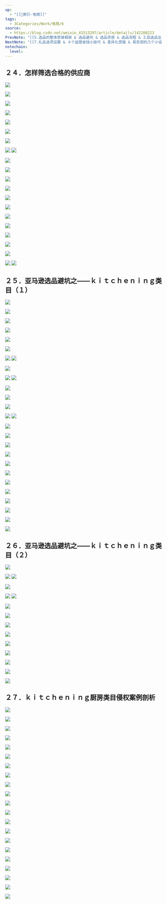 ```yaml
---
up:
  - "[[🔖索引-电商]]"
tags:
  - 3Categories/Work/电商/6
source:
  - https://blog.csdn.net/weixin_41513297/article/details/142208223
PrevNote: "[[5.选品的整体思维框架 & 选品避坑 & 选品灵感 & 选品流程 & 工具选品法 19-23]]"
NextNote: "[[7.礼品选项设置 & ４个运营省钱小技巧 & 差异化思路 & 易忽视的几个小设置 28-31]]"
notechain:
  level: 
---
```


## ２４．怎样筛选合格的供应商 

![](https://imgs-1302581161.cos.ap-guangzhou.myqcloud.com/ob/20250605150921221.webp)


![](https://imgs-1302581161.cos.ap-guangzhou.myqcloud.com/ob/20250605150921222.webp)

![](https://imgs-1302581161.cos.ap-guangzhou.myqcloud.com/ob/20250605150921223.webp)

![](https://imgs-1302581161.cos.ap-guangzhou.myqcloud.com/ob/20250605150921224.webp)

![](https://imgs-1302581161.cos.ap-guangzhou.myqcloud.com/ob/20250605150921225.webp)

![](https://imgs-1302581161.cos.ap-guangzhou.myqcloud.com/ob/20250605150921226.webp)

![](https://imgs-1302581161.cos.ap-guangzhou.myqcloud.com/ob/20250605150921227.webp)

![](https://imgs-1302581161.cos.ap-guangzhou.myqcloud.com/ob/20250605150921228.webp)
![](https://imgs-1302581161.cos.ap-guangzhou.myqcloud.com/ob/20250605150921229.webp)

![](https://imgs-1302581161.cos.ap-guangzhou.myqcloud.com/ob/20250605150921230.webp)

![](https://imgs-1302581161.cos.ap-guangzhou.myqcloud.com/ob/20250605150921231.webp)

![](https://imgs-1302581161.cos.ap-guangzhou.myqcloud.com/ob/20250605150921232.webp)

![](https://imgs-1302581161.cos.ap-guangzhou.myqcloud.com/ob/20250605150921233.webp)

![](https://imgs-1302581161.cos.ap-guangzhou.myqcloud.com/ob/20250605150921234.webp)

![](https://imgs-1302581161.cos.ap-guangzhou.myqcloud.com/ob/20250605150921235.webp)

![](https://imgs-1302581161.cos.ap-guangzhou.myqcloud.com/ob/20250605150921236.webp)

![](https://imgs-1302581161.cos.ap-guangzhou.myqcloud.com/ob/20250605150921237.webp)

![](https://imgs-1302581161.cos.ap-guangzhou.myqcloud.com/ob/20250605150921238.webp)

![](https://imgs-1302581161.cos.ap-guangzhou.myqcloud.com/ob/20250605150921239.webp)

![](https://imgs-1302581161.cos.ap-guangzhou.myqcloud.com/ob/20250605150921240.webp)

![](https://imgs-1302581161.cos.ap-guangzhou.myqcloud.com/ob/20250605150921241.webp)
 ![](https://imgs-1302581161.cos.ap-guangzhou.myqcloud.com/ob/20250605150921242.webp)




## ２５．亚马逊选品避坑之——ｋｉｔｃｈｅｎｉｎｇ类目（１） 
![](https://imgs-1302581161.cos.ap-guangzhou.myqcloud.com/ob/20250605150921243.webp)

![](https://imgs-1302581161.cos.ap-guangzhou.myqcloud.com/ob/20250605150921244.webp)

![](https://imgs-1302581161.cos.ap-guangzhou.myqcloud.com/ob/20250605150921245.webp)

![](https://imgs-1302581161.cos.ap-guangzhou.myqcloud.com/ob/20250605150921246.webp)

![](https://imgs-1302581161.cos.ap-guangzhou.myqcloud.com/ob/20250605150921247.webp)

![](https://imgs-1302581161.cos.ap-guangzhou.myqcloud.com/ob/20250605150921248.webp)

![](https://imgs-1302581161.cos.ap-guangzhou.myqcloud.com/ob/20250605150921249.webp)
![](https://imgs-1302581161.cos.ap-guangzhou.myqcloud.com/ob/20250605150921250.webp)

![](https://imgs-1302581161.cos.ap-guangzhou.myqcloud.com/ob/20250605150921251.webp)

![](https://imgs-1302581161.cos.ap-guangzhou.myqcloud.com/ob/20250605150921252.webp)
![](https://imgs-1302581161.cos.ap-guangzhou.myqcloud.com/ob/20250605150921253.webp)



![](https://imgs-1302581161.cos.ap-guangzhou.myqcloud.com/ob/20250605150921254.webp)

![](https://imgs-1302581161.cos.ap-guangzhou.myqcloud.com/ob/20250605150921255.webp)

![](https://imgs-1302581161.cos.ap-guangzhou.myqcloud.com/ob/20250605150921256.webp)

![](https://imgs-1302581161.cos.ap-guangzhou.myqcloud.com/ob/20250605150921257.webp)
![](https://imgs-1302581161.cos.ap-guangzhou.myqcloud.com/ob/20250605150921258.webp)

![](https://imgs-1302581161.cos.ap-guangzhou.myqcloud.com/ob/20250605150921259.webp)

![](https://imgs-1302581161.cos.ap-guangzhou.myqcloud.com/ob/20250605150921260.webp)

![](https://imgs-1302581161.cos.ap-guangzhou.myqcloud.com/ob/20250605150921261.webp)

![](https://imgs-1302581161.cos.ap-guangzhou.myqcloud.com/ob/20250605150921262.webp)



![](https://imgs-1302581161.cos.ap-guangzhou.myqcloud.com/ob/20250605150921263.webp)


![](https://imgs-1302581161.cos.ap-guangzhou.myqcloud.com/ob/20250605150921264.webp)

![](https://imgs-1302581161.cos.ap-guangzhou.myqcloud.com/ob/20250605150921265.webp)

![](https://imgs-1302581161.cos.ap-guangzhou.myqcloud.com/ob/20250605150921266.webp)

![](https://imgs-1302581161.cos.ap-guangzhou.myqcloud.com/ob/20250605150921267.webp)

![](https://imgs-1302581161.cos.ap-guangzhou.myqcloud.com/ob/20250605150921268.webp)

![](https://imgs-1302581161.cos.ap-guangzhou.myqcloud.com/ob/20250605150921269.webp)

![](https://imgs-1302581161.cos.ap-guangzhou.myqcloud.com/ob/20250605150921270.webp)




## ２６．亚马逊选品避坑之——ｋｉｔｃｈｅｎｉｎｇ类目（２） 

![](https://imgs-1302581161.cos.ap-guangzhou.myqcloud.com/ob/20250605150921271.webp)

![](https://imgs-1302581161.cos.ap-guangzhou.myqcloud.com/ob/20250605150921272.webp)
![](https://imgs-1302581161.cos.ap-guangzhou.myqcloud.com/ob/20250605150921273.webp)

![](https://imgs-1302581161.cos.ap-guangzhou.myqcloud.com/ob/20250605150921274.webp)

![](https://imgs-1302581161.cos.ap-guangzhou.myqcloud.com/ob/20250605150921275.webp)
![](https://imgs-1302581161.cos.ap-guangzhou.myqcloud.com/ob/20250605150921276.webp)

![](https://imgs-1302581161.cos.ap-guangzhou.myqcloud.com/ob/20250605150921277.webp)

![](https://imgs-1302581161.cos.ap-guangzhou.myqcloud.com/ob/20250605150921278.webp)

![](https://imgs-1302581161.cos.ap-guangzhou.myqcloud.com/ob/20250605150921279.webp)

![](https://imgs-1302581161.cos.ap-guangzhou.myqcloud.com/ob/20250605150921280.webp)

![](https://imgs-1302581161.cos.ap-guangzhou.myqcloud.com/ob/20250605150921281.webp)

![](https://imgs-1302581161.cos.ap-guangzhou.myqcloud.com/ob/20250605150921282.webp)

![](https://imgs-1302581161.cos.ap-guangzhou.myqcloud.com/ob/20250605150921283.webp)

![](https://imgs-1302581161.cos.ap-guangzhou.myqcloud.com/ob/20250605150921284.webp)

![](https://imgs-1302581161.cos.ap-guangzhou.myqcloud.com/ob/20250605150921285.webp)




## ２７．ｋｉｔｃｈｅｎｉｎｇ厨房类目侵权案例剖析
![](https://imgs-1302581161.cos.ap-guangzhou.myqcloud.com/ob/20250605150921286.webp)

![](https://imgs-1302581161.cos.ap-guangzhou.myqcloud.com/ob/20250605150921287.webp)

![](https://imgs-1302581161.cos.ap-guangzhou.myqcloud.com/ob/20250605150921288.webp)

![](https://imgs-1302581161.cos.ap-guangzhou.myqcloud.com/ob/20250605150921289.webp)

![](https://imgs-1302581161.cos.ap-guangzhou.myqcloud.com/ob/20250605150921290.webp)

![](https://imgs-1302581161.cos.ap-guangzhou.myqcloud.com/ob/20250605150921291.webp)

 ![](https://imgs-1302581161.cos.ap-guangzhou.myqcloud.com/ob/20250605150921292.webp)
 

![](https://imgs-1302581161.cos.ap-guangzhou.myqcloud.com/ob/20250605150921293.webp)

![](https://imgs-1302581161.cos.ap-guangzhou.myqcloud.com/ob/20250605150921294.webp)

![](https://imgs-1302581161.cos.ap-guangzhou.myqcloud.com/ob/20250605150921295.webp)

![](https://imgs-1302581161.cos.ap-guangzhou.myqcloud.com/ob/20250605150921296.webp)

![](https://imgs-1302581161.cos.ap-guangzhou.myqcloud.com/ob/20250605150921297.webp)

![](https://imgs-1302581161.cos.ap-guangzhou.myqcloud.com/ob/20250605150921298.webp)

![](https://imgs-1302581161.cos.ap-guangzhou.myqcloud.com/ob/20250605150921299.webp)

![](https://imgs-1302581161.cos.ap-guangzhou.myqcloud.com/ob/20250605150921300.webp)

![](https://imgs-1302581161.cos.ap-guangzhou.myqcloud.com/ob/20250605150921301.webp)

![](https://imgs-1302581161.cos.ap-guangzhou.myqcloud.com/ob/20250605150921302.webp)

![](https://imgs-1302581161.cos.ap-guangzhou.myqcloud.com/ob/20250605150921303.webp)

![](https://imgs-1302581161.cos.ap-guangzhou.myqcloud.com/ob/20250605150921304.webp)

![](https://imgs-1302581161.cos.ap-guangzhou.myqcloud.com/ob/20250605150921305.webp)

![](https://imgs-1302581161.cos.ap-guangzhou.myqcloud.com/ob/20250605150921306.webp)

